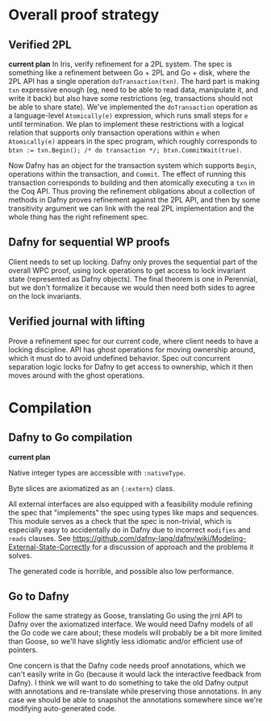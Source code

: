 # Overall proof strategy

## Verified 2PL

**current plan**
In Iris, verify refinement for a 2PL system. The spec is something like a
refinement between Go + 2PL and Go + disk, where the 2PL API has a single
operation `doTransaction(txn)`. The hard part is making `txn` expressive enough
(eg, need to be able to read data, manipulate it, and write it back) but also
have some restrictions (eg, transactions should not be able to share state).
We've implemented the `doTransaction` operation as a language-level
`Atomically(e)` expression, which runs small steps for `e` until termination. We
plan to implement these restrictions with a logical relation that supports only
transaction operations within `e` when `Atomically(e)` appears in the spec
program, which roughly corresponds to `btxn := txn.Begin(); /* do transaction */;
btxn.CommitWait(true)`.

Now Dafny has an object for the transaction system which supports `Begin`,
operations within the transaction, and `Commit`. The effect of running this
transaction corresponds to building and then atomically executing a `txn` in the
Coq API. Thus proving the refinement obligations about a collection of methods
in Dafny proves refinement against the 2PL API, and then by some transitivity
argument we can link with the real 2PL implementation and the whole thing has
the right refinement spec.

## Dafny for sequential WP proofs

Client needs to set up locking. Dafny only proves the sequential part of the
overall WPC proof, using lock operations to get access to lock invariant state
(represented as Dafny objects). The final theorem is one in Perennial, but we
don't formalize it because we would then need both sides to agree on the lock
invariants.

## Verified journal with lifting

Prove a refinement spec for our current code, where client needs to have a
locking discipline. API has ghost operations for moving ownership around, which
it must do to avoid undefined behavior. Spec out concurrent separation logic
locks for Dafny to get access to ownership, which it then moves around with the
ghost operations.

# Compilation

## Dafny to Go compilation

**current plan**

Native integer types are accessible with `:nativeType`.

Byte slices are axiomatized as an `{:extern}` class.

All external interfaces are also equipped with a feasibility module refining the
spec that "implements" the spec using types like maps and sequences. This module
serves as a check that the spec is non-trivial, which is especially easy to
accidentally do in Dafny due to incorrect `modifies` and `reads` clauses. See
https://github.com/dafny-lang/dafny/wiki/Modeling-External-State-Correctly for a
discussion of approach and the problems it solves.

The generated code is horrible, and possible also low performance.

## Go to Dafny

Follow the same strategy as Goose, translating Go using the jrnl API to Dafny
over the axiomatized interface. We would need Dafny models of all the Go code we
care about; these models will probably be a bit more limited than Goose, so
we'll have slightly less idiomatic and/or efficient use of pointers.

One concern is that the Dafny code needs proof annotations, which we can't
easily write in Go (because it would lack the interactive feedback from Dafny).
I think we will want to do something to take the old Dafny output with
annotations and re-translate while preserving those annotations. In any case we
should be able to snapshot the annotations somewhere since we're modifying
auto-generated code.
